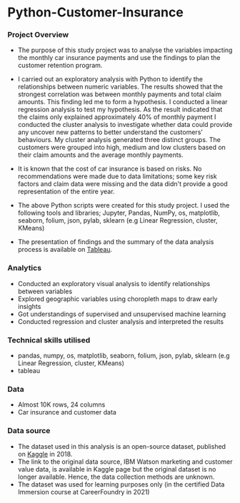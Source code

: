 # Python-Customer-Insurance

### Project Overview
- The purpose of this study project was to analyse the variables impacting the monthly car insurance payments and use the findings to plan the customer retention program. 

- I carried out an exploratory analysis with Python to identify the relationships between numeric variables. The results showed that the strongest correlation was between monthly payments and total claim amounts. This finding led me to form a hypothesis. I conducted a linear regression analysis to test my hypothesis. As the result indicated that the claims only explained approximately 40% of monthly payment I conducted the cluster analysis to investigate whether data could provide any uncover new patterns to better understand the customers’ behaviours. My cluster analysis generated three distinct groups. The customers were grouped into high, medium and low clusters based on their claim amounts and the average monthly payments. 

- It is known that the cost of car insurance is based on risks. No recommendations were made due to data limitations; some key risk factors and claim data were missing and the data didn't provide a good representation of the entire year.

-	The above Python scripts were created for this study project. I used the following tools and libraries; Jupyter, Pandas, NumPy, os, matplotlib, seaborn, folium, json, pylab, sklearn (e.g Linear Regression, cluster, KMeans)

- The presentation of findings and the summary of the data analysis process is available on [Tableau](https://public.tableau.com/app/profile/senja.p8569/viz/CarInsuranceData_16370600838990/CarInsuranceData).

### Analytics
- Conducted an exploratory visual analysis to identify relationships between variables 
- Explored geographic variables using choropleth maps to draw early insights
- Got understandings of supervised and unsupervised machine learning
- Conducted regression and cluster analysis and interpreted the results

### Technical skills utilised
- pandas, numpy, os, matplotlib, seaborn, folium, json, pylab, sklearn (e.g Linear Regression, cluster, KMeans)
- tableau

### Data 
- Almost 10K rows, 24 columns
- Car insurance and customer data

### Data source  
- The dataset used in this analysis is an open-source dataset, published on [Kaggle](https://www.kaggle.com/pankajjsh06/ibm-watson-marketing-customer-value-data) in 2018. 
- The link to the original data source, IBM Watson marketing and customer value data, is available in Kaggle page but the original dataset is no longer available. Hence, the data collection methods are unknown. 
- The dataset was used for learning purposes only (in the certified Data Immersion course at CareerFoundry in 2021)
